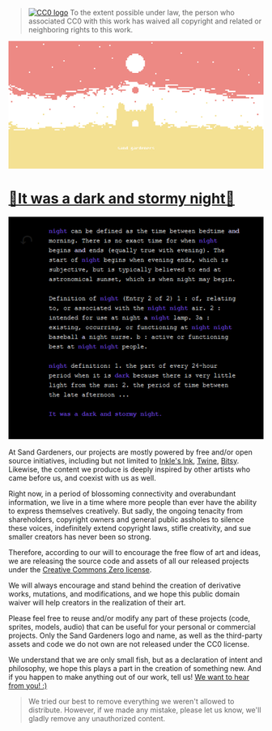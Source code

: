 >[![CC0 logo](https://licensebuttons.net/p/zero/1.0/88x31.png)](http://creativecommons.org/publicdomain/zero/1.0/)
>To the extent possible under law, the person who associated CC0 with this work has waived all copyright and related or neighboring rights to this work. 

[![sand gardeners banner](sg.png)](https://sandgardeners.itch.io/)

# [🌙It was a dark and stormy night🌙](https://sandgardeners.itch.io/stormynight)

[![game's screenshot](night.png)](https://sandgardeners.itch.io/stormynight)

At Sand Gardeners, our projects are mostly powered by free and/or open source initiatives, including but not limited to [Inkle's Ink](https://github.com/inkle/ink), [Twine](https://github.com/tweecode/twine), [Bitsy](https://github.com/le-doux/bitsy). Likewise, the content we produce is deeply inspired by other artists who came before us, and coexist with us as well. 
  
Right now, in a period of blossoming connectivity and overabundant information, we live in a time where more people than ever have the ability to express themselves creatively. But sadly, the ongoing tenacity from shareholders, copyright owners and general public assholes to silence these voices, indefinitely extend copyright laws, stifle creativity, and sue smaller creators has never been so strong.
  
Therefore, according to our will to encourage the free flow of art and ideas, we are releasing the source code and assets of all our released projects under the [Creative Commons Zero license](https://creativecommons.org/publicdomain/zero/1.0/).

We will always encourage and stand behind the creation of derivative works, mutations, and modifications, and we hope this public domain waiver will help creators in the realization of their art.

Please feel free to reuse and/or modify any part of these projects (code, sprites, models, audio) that can be useful for your personal or commercial projects. Only the Sand Gardeners logo and name, as well as the third-party assets and code we do not own are not released under the CC0 license.

We understand that we are only small fish, but as a declaration of intent and philosophy, we hope this plays a part in the creation of something new. And if you happen to make anything out of our work, tell us! [We want to hear from you! :)](mailto:sandgardeners@gmail.com)

> We tried our best to remove everything we weren't allowed to distribute. However, if we made any mistake, please let us know, we'll gladly remove any unauthorized content.